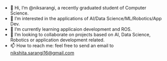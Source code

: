 - 👋 Hi, I’m @niksarangi, a recently graduated student of Computer Science.
- 👀 I’m interested in the applications of AI/Data Science/ML/Robotics/App Dev.
- 🌱 I’m currently learning applicaion development and ROS.
- 💞️ I’m looking to collaborate on projects based on AI, Data Science, Robotics or application development related.
- 📫 How to reach me: feel free to send an email to nikshita.sarangi16@gmail.com

<!---
niksarangi/niksarangi is a ✨ special ✨ repository because its `README.md` (this file) appears on your GitHub profile.
--->
